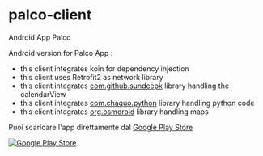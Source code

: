 # palco-client
Android App Palco

Android version for Palco App :

 - this client integrates koin for dependency injection
 - this client uses Retrofit2 as network library
 - this client integrates [com.github.sundeepk](https://github.com/SundeepK/CompactCalendarView) library handling the calendarView
 - this client integrates [com.chaquo.python](https://github.com/chaquo/chaquopy) library handling python code
 - this client integrates [org.osmdroid](https://github.com/osmdroid/osmdroid) library handling maps

Puoi scaricare l'app direttamente dal [Google Play Store](https://play.google.com/store/apps/details?id=it.antonino.palco)

[![Google Play Store](https://img.shields.io/badge/Download-Google%20Play-brightgreen)](https://play.google.com/store/apps/details?id=it.antonino.palco)

